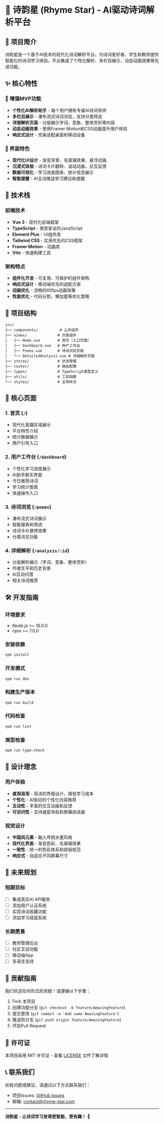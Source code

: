 # 🌟 诗韵星 (Rhyme Star) - AI驱动诗词解析平台

## 📖 项目简介

诗韵星是一个基于AI技术的现代化诗词解析平台，为诗词爱好者、学生和教师提供智能化的诗词学习体验。平台集成了个性化解析、多栏目展示、动态动画效果等先进功能。

## ✨ 核心特性

### 🎯 增强MVP功能
- **个性化AI解析助手** - 每个用户拥有专属AI诗词导师
- **多栏目展示** - 瀑布流式诗词浏览，支持分类筛选
- **详细解析页面** - 分层展示字词、意象、整体赏析等内容
- **动态动画效果** - 使用Framer Motion和CSS动画提升用户体验
- **响应式设计** - 完美适配桌面和移动设备

### 🎨 界面特色
- **现代化UI设计** - 渐变背景、毛玻璃效果、悬浮动画
- **沉浸式体验** - 诗词卡片翻转、滚动动画、交互反馈
- **数据可视化** - 学习进度图表、统计信息展示
- **智能提醒** - AI主动推送学习建议和提醒

## 🚀 技术栈

### 前端技术
- **Vue 3** - 现代化前端框架
- **TypeScript** - 类型安全的JavaScript
- **Element Plus** - UI组件库
- **Tailwind CSS** - 实用优先的CSS框架
- **Framer Motion** - 动画库
- **Vite** - 快速构建工具

### 架构特点
- **组件化开发** - 可复用、可维护的组件架构
- **响应式设计** - 移动端优先的适配方案
- **动画优化** - 流畅的60fps动画效果
- **性能优化** - 代码分割、懒加载等优化策略

## 📁 项目结构

```
src/
├── components/          # 公共组件
├── views/              # 页面组件
│   ├── Home.vue        # 首页（入口页面）
│   ├── Dashboard.vue   # 用户工作台
│   ├── Poems.vue       # 诗词浏览页面
│   └── DetailedAnalysis.vue # 详细解析页面
├── stores/             # 状态管理
├── router/             # 路由配置
├── types/              # TypeScript类型定义
├── utils/              # 工具函数
└── styles/             # 全局样式
```

## 🎯 核心页面

### 1. 首页 (`/`)
- 现代化英雄区域展示
- 平台特性介绍
- 统计数据展示
- 用户引导入口

### 2. 用户工作台 (`/dashboard`)
- 个性化学习进度展示
- AI助手聊天界面
- 今日推荐诗词
- 学习统计图表
- 快速操作入口

### 3. 诗词浏览 (`/poems`)
- 瀑布流式诗词展示
- 智能搜索和筛选
- 诗词卡片悬停效果
- 分类浏览功能

### 4. 详细解析 (`/analysis/:id`)
- 分层解析展示（字词、意象、整体赏析）
- 作者生平和历史背景
- AI互动问答
- 相关诗词推荐

## 🛠️ 开发指南

### 环境要求
- Node.js >= 16.0.0
- npm >= 7.0.0

### 安装依赖
```bash
npm install
```

### 开发模式
```bash
npm run dev
```

### 构建生产版本
```bash
npm run build
```

### 代码检查
```bash
npm run lint
```

### 类型检查
```bash
npm run type-check
```

## 🎨 设计理念

### 用户体验
- **直观易用** - 简洁的界面设计，降低学习成本
- **个性化** - AI驱动的个性化内容推荐
- **互动性** - 丰富的交互动画和反馈
- **可访问性** - 支持键盘导航和屏幕阅读器

### 视觉设计
- **中国风元素** - 融入传统水墨风格
- **现代化界面** - 渐变色彩、毛玻璃效果
- **一致性** - 统一的色彩体系和排版规范
- **响应式** - 自适应不同屏幕尺寸

## 🔮 未来规划

### 短期目标
- [ ] 集成真实AI API服务
- [ ] 添加用户认证系统
- [ ] 实现诗词收藏功能
- [ ] 添加学习成就系统

### 长期愿景
- [ ] 教师管理后台
- [ ] 社区互动功能
- [ ] 移动端App
- [ ] 多语言支持

## 🤝 贡献指南

我们欢迎任何形式的贡献！请遵循以下步骤：

1. Fork 本项目
2. 创建功能分支 (`git checkout -b feature/AmazingFeature`)
3. 提交更改 (`git commit -m 'Add some AmazingFeature'`)
4. 推送到分支 (`git push origin feature/AmazingFeature`)
5. 开启Pull Request

## 📄 许可证

本项目采用 MIT 许可证 - 查看 [LICENSE](LICENSE) 文件了解详情

## 📞 联系我们

如有问题或建议，请通过以下方式联系我们：
- 项目Issues: [GitHub Issues](https://github.com/your-repo/issues)
- 邮箱: contact@rhyme-star.com

---

**诗韵星 - 让诗词学习变得更智能、更有趣！** 🌟